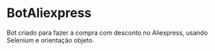 # BotAliexpress
Bot criado para fazer a compra com desconto no Aliexpress, usando Selenium e orientação objeto.
